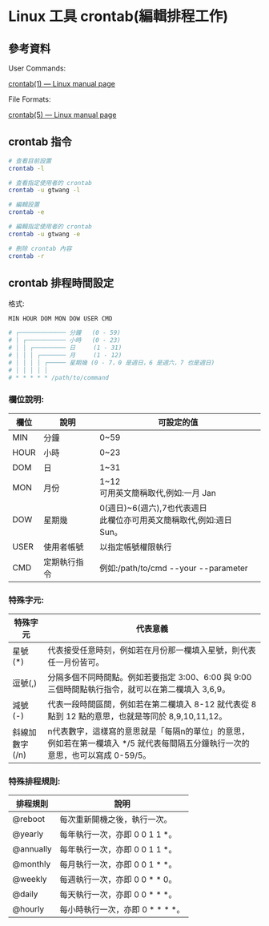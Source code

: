 # Linux 工具 crontab(編輯排程工作)

## 參考資料

User Commands: 

[crontab(1) — Linux manual page](https://man7.org/linux/man-pages/man1/crontab.1.html)

File Formats: 

[crontab(5) — Linux manual page](https://man7.org/linux/man-pages/man5/crontab.5.html)

## crontab 指令

```bash
# 查看目前設置
crontab -l

# 查看指定使用者的 crontab
crontab -u gtwang -l

# 編輯設置
crontab -e

# 編輯指定使用者的 crontab
crontab -u gtwang -e

# 刪除 crontab 內容
crontab -r
```

## crontab 排程時間設定

格式:

```
MIN HOUR DOM MON DOW USER CMD
```

```bash
# ┌───────────── 分鐘   (0 - 59)
# │ ┌─────────── 小時   (0 - 23)
# │ │ ┌───────── 日     (1 - 31)
# │ │ │ ┌─────── 月     (1 - 12)
# │ │ │ │ ┌───── 星期幾 (0 - 7，0 是週日，6 是週六，7 也是週日)
# │ │ │ │ │
# * * * * * /path/to/command
```

### 欄位說明:

欄位 | 說明 | 可設定的值
--- | --- | ---
MIN | 分鐘| 0~59
HOUR | 小時 | 0~23
DOM | 日 | 1~31
MON | 月份 | 1~12<br>可用英文簡稱取代,例如:一月 Jan
DOW | 星期幾 | 0(週日)~6(週六),7也代表週日<br>此欄位亦可用英文簡稱取代,例如:週日 Sun。
USER | 使用者帳號 | 以指定帳號權限執行
CMD | 定期執行指令 | 例如:/path/to/cmd --your --parameter

### 特殊字元:

特殊字元 | 代表意義
--- | ---
星號(*) | 代表接受任意時刻，例如若在月份那一欄填入星號，則代表任一月份皆可。
逗號(,) | 分隔多個不同時間點。例如若要指定 3:00、6:00 與 9:00 三個時間點執行指令，就可以在第二欄填入 3,6,9。
減號(-) | 代表一段時間區間，例如若在第二欄填入 8-12 就代表從 8 點到 12 點的意思，也就是等同於 8,9,10,11,12。
斜線加數字(/n) | n代表數字，這樣寫的意思就是「每隔n的單位」的意思，例如若在第一欄填入 */5 就代表每間隔五分鐘執行一次的意思，也可以寫成 0-59/5。

### 特殊排程規則:

排程規則 | 說明
--- | ---
@reboot | 每次重新開機之後，執行一次。
@yearly | 每年執行一次，亦即 0 0 1 1 *。
@annually | 每年執行一次，亦即 0 0 1 1 *。
@monthly | 每月執行一次，亦即 0 0 1 * *。
@weekly | 每週執行一次，亦即 0 0 * * 0。
@daily | 每天執行一次，亦即 0 0 * * *。
@hourly | 每小時執行一次，亦即 0 * * * *。
